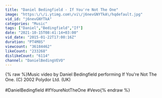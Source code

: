 ```yaml
---
title: "Daniel Bedingfield - If You're Not The One"
image: "https:\/\/i.ytimg.com\/vi\/j6nevGNYTkA\/hqdefault.jpg"
vid_id: "j6nevGNYTkA"
categories: "Music"
tags: ["Daniel","Bedingfield","If"]
date: "2021-10-15T08:41:14+03:00"
vid_date: "2015-01-22T17:00:16Z"
duration: "PT4M8S"
viewcount: "36184462"
likeCount: "233268"
dislikeCount: "6114"
channel: "DanielBedingVEVO"
---
```

{% raw %}Music video by Daniel Bedingfield performing If You're Not The One. (C) 2002 Polydor Ltd. (UK)<br /><br />#DanielBedingfield #IfYoureNotTheOne #Vevo{% endraw %}
